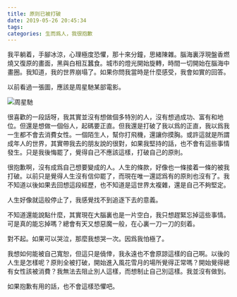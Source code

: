 ```yaml
---
title: 原则已被打破
date: 2019-05-26 20:45:34
tags:
categories: 生而爲人，我很抱歉
---
```


我平躺着，手腳冰涼，心理極度恐懼，那十來分鐘，思緒陳雜。腦海裏浮現盤香燃燒又復原的畫面，黑與白相互蠶食。城市的燈光開始旋轉，時間一切開始在腦海中畫圈。我知道，我的世界崩塌了。如果你問我當時是什麼感受，我會如實的回答。

以前看過一張圖，應該是周星馳某部電影。

![周星馳](https://blog-1253210260.cos.ap-guangzhou.myqcloud.com/photo/upright.jpg)

很喜歡的一段話呀，我其實並沒有想做個多特別的人，沒有想過成功、富有和地位。但還是想做一個俗人，起碼要正直。但我還是打破了我以爲的正直，我以爲我一生都不會去消費女性。一個陌生人，幫你打飛機，還讓你摸胸。或許這就是所謂成年人的世界，其實帶我去的朋友說的很對，如果我堅持的話，也不會有這些事情發生。只是我後悔罷了，覺得自己不應該這樣，打破自己的原則。

很抱歉啊，沒有成爲自己想要變成的人。人生的條款，好像也一條接着一條的被我打破。以前只是覺得人生沒有信仰罷了，而現在唯一還認爲有的原則也沒有了。我不知道以後如果去回想這段經歷，也不知道是這世界太複雜，還是自己不夠堅定。

人生好像就這般停止了，我感覺找不到追逐下去的意義。

不知道還能說點什麼，其實現在大腦裏也是一片空白，我只想趕緊忘掉這些事情。可是真的能忘掉嗎？總會有天又想惡魔一般，在心裏一刀一刀的刻着。

對不起。如果可以哭泣，那麼我想哭一次。因爲我怕極了。

我想如何能被自己寬恕，但這只是僥倖，我永遠也不會原諒這樣的自己啊。以後的人生是怎樣呢？原則全被打破，開始進入風花雪月的場所覺得正常嗎？開始覺得總有女性該被消費？我無法去阻止別人這樣，而想制止自己別這樣。我並沒有做到。

如果抱歉有用的話，也不會這樣恐懼吧。
